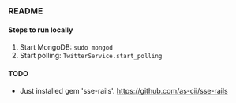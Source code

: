 ### README

#### Steps to run locally

1. Start MongoDB: `sudo mongod`
2. Start polling: `TwitterService.start_polling`

#### TODO

* Just installed gem 'sse-rails'. https://github.com/as-cii/sse-rails